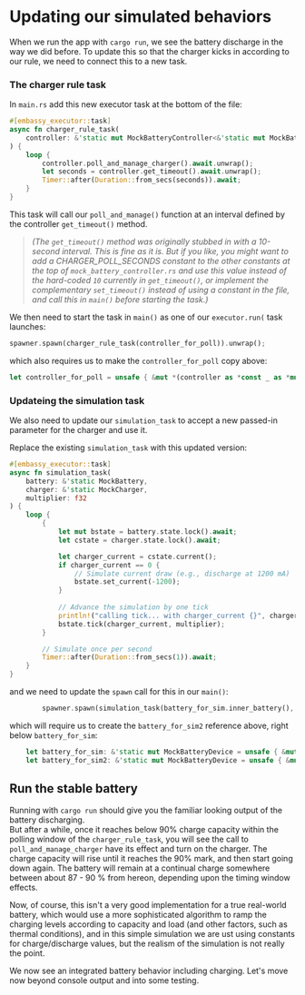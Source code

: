 # Updating our simulated behaviors

When we run the app with `cargo run`, we see the battery discharge in the way we did before.
To update this so that the charger kicks in according to our rule, we need to connect this to a new task.

### The charger rule task

In `main.rs` add this new executor task at the bottom of the file:

```rust
#[embassy_executor::task]
async fn charger_rule_task(
    controller: &'static mut MockBatteryController<&'static mut MockBattery, &'static mut MockCharger>
) {
    loop {
        controller.poll_and_manage_charger().await.unwrap();
        let seconds = controller.get_timeout().await.unwrap();
        Timer::after(Duration::from_secs(seconds)).await;
    }
}
```
This task will call our `poll_and_manage()` function at an interval defined by the controller `get_timeout()` method.
>_(The `get_timeout()` method was originally stubbed in with a 10-second interval.  This is fine as it is.  But if you like,
you might want to add a CHARGER_POLL_SECONDS constant to the other constants at the top of `mock_battery_controller.rs` and use this value instead of the hard-coded `10` currently in `get_timeout()`, or implement the complementary `set_timeout()` instead of using a constant in the file, and call this in `main()` before starting the task.)_

We then need to start the task in `main()` as one of our `executor.run(` task launches:
```rust
spawner.spawn(charger_rule_task(controller_for_poll)).unwrap();
```
which also requires us to make the `controller_for_poll` copy above:
```rust
let controller_for_poll = unsafe { &mut *(controller as *const _ as *mut _) };
```

### Updateing the simulation task
We also need to update our `simulation_task` to accept a new passed-in parameter for the charger and use it.

Replace the existing `simulation_task` with this updated version:
```rust
#[embassy_executor::task]
async fn simulation_task(
    battery: &'static MockBattery,
    charger: &'static MockCharger,
    multiplier: f32
) {
    loop {
        {
            let mut bstate = battery.state.lock().await;        
            let cstate = charger.state.lock().await;

            let charger_current = cstate.current();
            if charger_current == 0 {
                // Simulate current draw (e.g., discharge at 1200 mA)
                bstate.set_current(-1200);
            }
            
            // Advance the simulation by one tick
            println!("calling tick... with charger_current {}", charger_current);
            bstate.tick(charger_current, multiplier);
        }

        // Simulate once per second
        Timer::after(Duration::from_secs(1)).await;
    }
}
```
and we need to update the `spawn` call for this in our `main()`:
```rust
        spawner.spawn(simulation_task(battery_for_sim.inner_battery(), battery_for_sim2.inner_charger(), 50.0)).unwrap();
```
which will require us to create the `battery_for_sim2` reference above, right below `battery_for_sim`:
```rust
    let battery_for_sim: &'static mut MockBatteryDevice = unsafe { &mut *(battery as *const _ as *mut _) };
    let battery_for_sim2: &'static mut MockBatteryDevice = unsafe { &mut *(battery as *const _ as *mut _) };
```


## Run the stable battery

Running with `cargo run` should give you the familiar looking output of the battery discharging.  
But after a while, once it reaches below 90% charge capacity within the polling window of the `charger_rule_task`, you will see the  call to `poll_and_manage_charger` have its effect and turn on the charger.  The charge capacity will rise until it reaches the 90%
mark, and then start going down again.  The battery will remain at a continual charge somewhere between about 87 - 90 % from hereon, depending upon the timing window effects.

Now, of course, this isn't a very good implementation for a true real-world battery, which would use a more sophisticated algorithm to ramp the charging levels according to capacity and load (and other factors, such as thermal conditions), and in this simple simulation we are ust using constants for charge/discharge values, but the realism of the simulation is not really the point. 

We now see an integrated battery behavior including charging.  Let's move now beyond console output and into some testing.






